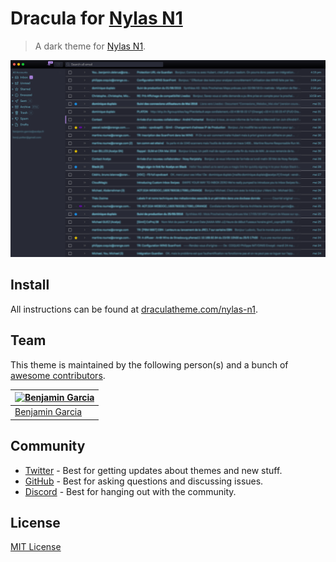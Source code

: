# Dracula for [Nylas N1](http://nylas.com)

> A dark theme for [Nylas N1](http://nylas.com).

![Screenshot](./screenshot.png)

## Install

All instructions can be found at [draculatheme.com/nylas-n1](https://draculatheme.com/nylas-n1).

## Team

This theme is maintained by the following person(s) and a bunch of [awesome contributors](https://github.com/dracula/nylas-n1/graphs/contributors).

| [![Benjamin Garcia](https://avatars3.githubusercontent.com/u/1433960?v=3&s=70)](https://github.com/benjamingarcia/) |
| ------------------------------------------------------------------------------------------------------------------- |
| [Benjamin Garcia](https://github.com/benjamingarcia)                                                                |

## Community

- [Twitter](https://twitter.com/draculatheme) - Best for getting updates about themes and new stuff.
- [GitHub](https://github.com/dracula/dracula-theme/discussions) - Best for asking questions and discussing issues.
- [Discord](https://draculatheme.com/discord-invite) - Best for hanging out with the community.

## License

[MIT License](./LICENSE)
